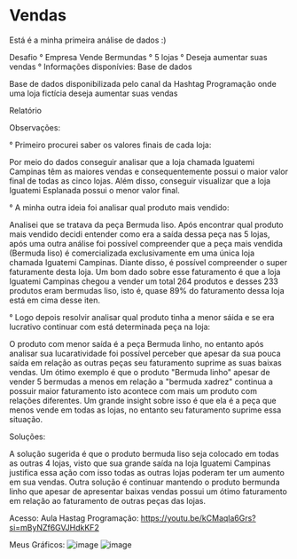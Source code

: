 # Vendas

Está é a minha primeira análise de dados :) 

Desafio 
° Empresa Vende Bermundas 
° 5 lojas
° Deseja aumentar suas vendas
° Informações disponívies: Base de dados 

Base de dados disponibilizada pelo canal da Hashtag Programação onde uma loja fictícia deseja aumentar suas vendas

Relatório 

Observações: 

° Primeiro procurei saber os valores finais de cada loja:

Por meio do dados conseguir analisar que a loja chamada Iguatemi Campinas têm as maiores vendas e consequentemente possui o maior valor final de todas as cinco lojas. Além disso, conseguir visualizar que a loja Iguatemi Esplanada possui o menor valor final.

° A minha outra ideia foi analisar qual produto mais vendido:

Analisei que se tratava da peça Bermuda liso. Após encontrar qual produto mais vendido decidi entender como era a saída dessa peça nas 5 lojas, após uma outra análise foi possível compreender que a peça mais vendida (Bermuda liso) é comercializada exclusivamente em uma única loja chamada Iguatemi Campinas. Diante disso, é possível compreender o super faturamente desta loja. Um bom dado sobre esse faturamento é que a loja Iguatemi Campinas chegou a vender um total 264 produtos e desses 233 produtos eram bermudas liso, isto é, quase 89% do faturamento dessa loja está em cima desse iten.

° Logo depois resolvir analisar qual produto tinha a menor sáida e se era lucrativo continuar com está determinada peça na loja:
 
O produto com menor saída é a peça Bermuda linho, no entanto após analisar sua lucaratividade foi possível perceber que apesar da sua pouca saída em relação as outras peças seu faturamento suprime as suas baixas vendas. Um ótimo exemplo é que o produto "Bermuda linho" apesar de vender 5 bermudas a menos em relação a "bermuda xadrez" continua a possuir maior faturamento isto acontece com mais um produto com relações diferentes. Um grande insight sobre isso é que ela é a peça que menos vende em todas as lojas, no entanto seu faturamento suprime essa situação.

Soluções:

A solução sugerida é que o produto bermuda liso seja colocado em todas as outras 4 lojas, visto que sua grande saída na loja Iguatemi Campinas justifica essa ação com isso todas as outras lojas poderam ter um aumento em sua vendas. Outra solução é continuar mantendo o produto bermunda linho que apesar de apresentar baixas vendas possui um ótimo faturamento em relação ao faturamento de outras peças das lojas. 

Acesso:
Aula Hastag Programação:
https://youtu.be/kCMaqla6Grs?si=mByNZf6GVJHdkKF2

Meus Gráficos:
![image](https://github.com/Elayne-Bandeira/vendas/assets/148989698/dd8b5e4d-4ca3-4bde-b9cc-b71db56c9ce9)
![image](https://github.com/Elayne-Bandeira/vendas/assets/148989698/18abf70e-c84d-47fd-8722-feadbead3e03)
